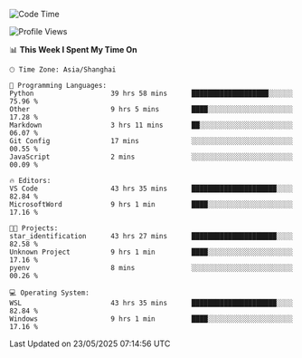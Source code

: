 <!--START_SECTION:waka-->
![Code Time](http://img.shields.io/badge/Code%20Time-2%2C903%20hrs%2015%20mins-blue)

![Profile Views](http://img.shields.io/badge/Profile%20Views-0-blue)

📊 **This Week I Spent My Time On** 

```text
🕑︎ Time Zone: Asia/Shanghai

💬 Programming Languages: 
Python                   39 hrs 58 mins      ███████████████████░░░░░░   75.96 % 
Other                    9 hrs 5 mins        ████░░░░░░░░░░░░░░░░░░░░░   17.28 % 
Markdown                 3 hrs 11 mins       ██░░░░░░░░░░░░░░░░░░░░░░░   06.07 % 
Git Config               17 mins             ░░░░░░░░░░░░░░░░░░░░░░░░░   00.55 % 
JavaScript               2 mins              ░░░░░░░░░░░░░░░░░░░░░░░░░   00.09 % 

🔥 Editors: 
VS Code                  43 hrs 35 mins      █████████████████████░░░░   82.84 % 
MicrosoftWord            9 hrs 1 min         ████░░░░░░░░░░░░░░░░░░░░░   17.16 % 

🐱‍💻 Projects: 
star_identification      43 hrs 27 mins      █████████████████████░░░░   82.58 % 
Unknown Project          9 hrs 1 min         ████░░░░░░░░░░░░░░░░░░░░░   17.16 % 
pyenv                    8 mins              ░░░░░░░░░░░░░░░░░░░░░░░░░   00.26 % 

💻 Operating System: 
WSL                      43 hrs 35 mins      █████████████████████░░░░   82.84 % 
Windows                  9 hrs 1 min         ████░░░░░░░░░░░░░░░░░░░░░   17.16 % 
```


 Last Updated on 23/05/2025 07:14:56 UTC
<!--END_SECTION:waka-->